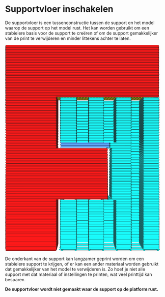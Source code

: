 Supportvloer inschakelen
====
De supportvloer is een tussenconstructie tussen de support en het model waarop de support op het model rust. Het kan worden gebruikt om een stabielere basis voor de support te creëren of om de support gemakkelijker van de print te verwijderen en minder littekens achter te laten.

<!--screenshot {
"image_path": "support_bottom_enable.png",
"modellen": [{"script": "f3.scad"}],
"camerapositie": [0, 134, 20],
"instellingen": {
    "support_enable": waar,
    "support_bottom_enable": true
},
"kleuren": 64
}-->
![De onderkant van de support is gekleurd in een donkerdere tint blauw](../../../articles/images/support_bottom_enable.png)

De onderkant van de support kan langzamer geprint worden om een stabielere support te krijgen, of er kan een ander materiaal worden gebruikt dat gemakkelijker van het model te verwijderen is. Zo hoef je niet alle support met dat materiaal of instellingen te printen, wat veel printtijd kan besparen.

**De supportvloer wordt niet gemaakt waar de support op de platform rust.**